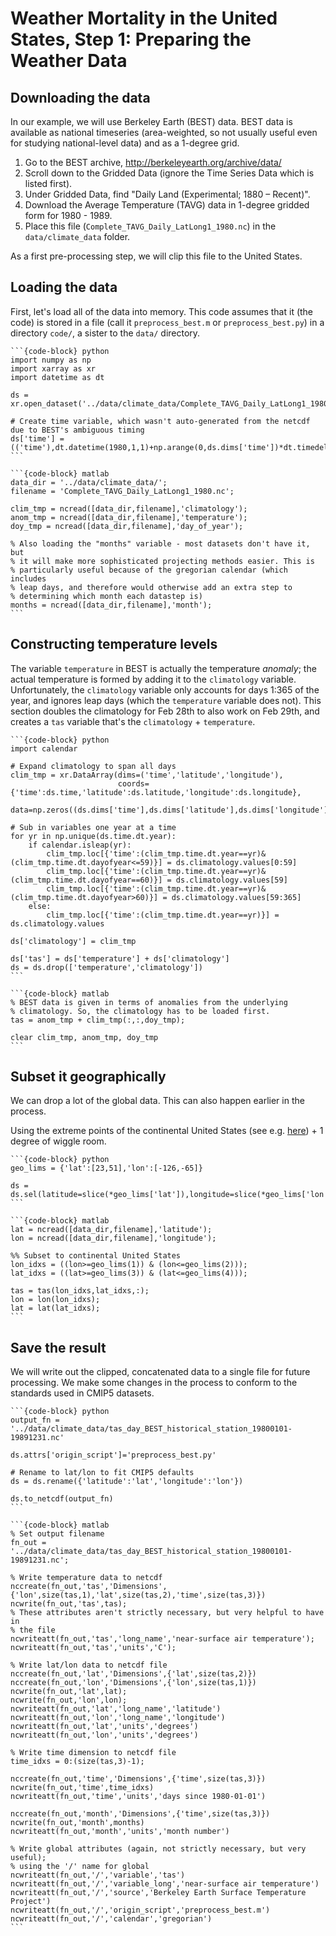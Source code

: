 # Weather Mortality in the United States, Step 1: Preparing the Weather Data

## Downloading the data 

In our example, we will use Berkeley Earth (BEST) data. BEST data is
available as national timeseries (area-weighted, so not usually useful
even for studying national-level data) and as a 1-degree grid.

1. Go to the BEST archive, http://berkeleyearth.org/archive/data/
2. Scroll down to the Gridded Data (ignore the Time Series Data which
   is listed first).
3. Under Gridded Data, find "Daily Land (Experimental; 1880 –
   Recent)".
4. Download the Average Temperature (TAVG) data in 1-degree gridded
   form for 1980 - 1989.
5. Place this file (`Complete_TAVG_Daily_LatLong1_1980.nc`) in the
   `data/climate_data` folder.

As a first pre-processing step, we will clip this file to the United
States.

## Loading the data

First, let's load all of the data into memory. This code assumes that
it (the code) is stored in a file (call it `preprocess_best.m` or
`preprocess_best.py`) in a directory `code/`, a sister to the `data/`
directory.

````{tabbed} Python
```{code-block} python
import numpy as np
import xarray as xr
import datetime as dt

ds = xr.open_dataset('../data/climate_data/Complete_TAVG_Daily_LatLong1_1980.nc')

# Create time variable, which wasn't auto-generated from the netcdf due to BEST's ambiguous timing
ds['time'] = (('time'),dt.datetime(1980,1,1)+np.arange(0,ds.dims['time'])*dt.timedelta(days=1))
```
````

````{tabbed} Matlab
```{code-block} matlab
data_dir = '../data/climate_data/';
filename = 'Complete_TAVG_Daily_LatLong1_1980.nc';
	   
clim_tmp = ncread([data_dir,filename],'climatology');
anom_tmp = ncread([data_dir,filename],'temperature');
doy_tmp = ncread([data_dir,filename],'day_of_year');

% Also loading the "months" variable - most datasets don't have it, but
% it will make more sophisticated projecting methods easier. This is
% particularly useful because of the gregorian calendar (which includes
% leap days, and therefore would otherwise add an extra step to
% determining which month each datastep is)
months = ncread([data_dir,filename],'month');
```
````

## Constructing temperature levels

The variable `temperature` in BEST is actually the temperature
_anomaly_; the actual temperature is formed by adding it to the
`climatology` variable. Unfortunately, the `climatology` variable only
accounts for days 1:365 of the year, and ignores leap days (which the
`temperature` variable does not). This section doubles the climatology
for Feb 28th to also work on Feb 29th, and creates a `tas` variable
that's the `climatology` + `temperature`.

````{tabbed} Python
```{code-block} python
import calendar

# Expand climatology to span all days
clim_tmp = xr.DataArray(dims=('time','latitude','longitude'),
                        coords={'time':ds.time,'latitude':ds.latitude,'longitude':ds.longitude},
                        data=np.zeros((ds.dims['time'],ds.dims['latitude'],ds.dims['longitude']))*np.nan)

# Sub in variables one year at a time
for yr in np.unique(ds.time.dt.year):
    if calendar.isleap(yr):
        clim_tmp.loc[{'time':(clim_tmp.time.dt.year==yr)&(clim_tmp.time.dt.dayofyear<=59)}] = ds.climatology.values[0:59]
        clim_tmp.loc[{'time':(clim_tmp.time.dt.year==yr)&(clim_tmp.time.dt.dayofyear==60)}] = ds.climatology.values[59]
        clim_tmp.loc[{'time':(clim_tmp.time.dt.year==yr)&(clim_tmp.time.dt.dayofyear>60)}] = ds.climatology.values[59:365]
    else:
        clim_tmp.loc[{'time':(clim_tmp.time.dt.year==yr)}] = ds.climatology.values

ds['climatology'] = clim_tmp

ds['tas'] = ds['temperature'] + ds['climatology']
ds = ds.drop(['temperature','climatology'])
```
````

````{tabbed} Matlab
```{code-block} matlab
% BEST data is given in terms of anomalies from the underlying
% climatology. So, the climatology has to be loaded first.
tas = anom_tmp + clim_tmp(:,:,doy_tmp); 

clear clim_tmp, anom_tmp, doy_tmp
```
````

## Subset it geographically

We can drop a lot of the global data. This can also happen earlier in
the process.

Using the extreme points of the continental United States (see e.g. [here](https://en.wikipedia.org/wiki/List_of_extreme_points_of_the_United_States)) + 1 degree of wiggle room.

````{tabbed} Python
```{code-block} python
geo_lims = {'lat':[23,51],'lon':[-126,-65]}

ds = ds.sel(latitude=slice(*geo_lims['lat']),longitude=slice(*geo_lims['lon'])).load()
```
````

````{tabbed} Matlab
```{code-block} matlab
lat = ncread([data_dir,filename],'latitude');
lon = ncread([data_dir,filename],'longitude');

%% Subset to continental United States
lon_idxs = ((lon>=geo_lims(1)) & (lon<=geo_lims(2)));
lat_idxs = ((lat>=geo_lims(3)) & (lat<=geo_lims(4)));

tas = tas(lon_idxs,lat_idxs,:);
lon = lon(lon_idxs);
lat = lat(lat_idxs);
```
````

## Save the result

We will write out the clipped, concatenated data to a single file for
future processing. We make some changes in the process to conform to
the standards used in CMIP5 datasets.

````{tabbed} Python
```{code-block} python
output_fn = '../data/climate_data/tas_day_BEST_historical_station_19800101-19891231.nc'

ds.attrs['origin_script']='preprocess_best.py'

# Rename to lat/lon to fit CMIP5 defaults
ds = ds.rename({'latitude':'lat','longitude':'lon'})

ds.to_netcdf(output_fn)
```
````

````{tabbed} Matlab
```{code-block} matlab
% Set output filename
fn_out = '../data/climate_data/tas_day_BEST_historical_station_19800101-19891231.nc';

% Write temperature data to netcdf 
nccreate(fn_out,'tas','Dimensions',{'lon',size(tas,1),'lat',size(tas,2),'time',size(tas,3)})
ncwrite(fn_out,'tas',tas);
% These attributes aren't strictly necessary, but very helpful to have in
% the file
ncwriteatt(fn_out,'tas','long_name','near-surface air temperature');
ncwriteatt(fn_out,'tas','units','C');

% Write lat/lon data to netcdf file
nccreate(fn_out,'lat','Dimensions',{'lat',size(tas,2)})
nccreate(fn_out,'lon','Dimensions',{'lon',size(tas,1)})
ncwrite(fn_out,'lat',lat);
ncwrite(fn_out,'lon',lon);
ncwriteatt(fn_out,'lat','long_name','latitude')
ncwriteatt(fn_out,'lon','long_name','longitude')
ncwriteatt(fn_out,'lat','units','degrees')
ncwriteatt(fn_out,'lon','units','degrees')

% Write time dimension to netcdf file
time_idxs = 0:(size(tas,3)-1);

nccreate(fn_out,'time','Dimensions',{'time',size(tas,3)})
ncwrite(fn_out,'time',time_idxs)
ncwriteatt(fn_out,'time','units','days since 1980-01-01')

nccreate(fn_out,'month','Dimensions',{'time',size(tas,3)})
ncwrite(fn_out,'month',months)
ncwriteatt(fn_out,'month','units','month number')

% Write global attributes (again, not strictly necessary, but very useful);
% using the '/' name for global
ncwriteatt(fn_out,'/','variable','tas')
ncwriteatt(fn_out,'/','variable_long','near-surface air temperature')
ncwriteatt(fn_out,'/','source','Berkeley Earth Surface Temperature Project')
ncwriteatt(fn_out,'/','origin_script','preprocess_best.m')
ncwriteatt(fn_out,'/','calendar','gregorian')
```
````
